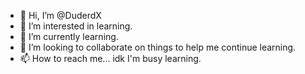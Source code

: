 - 👋 Hi, I’m @DuderdX
- 👀 I’m interested in learning.
- 🌱 I’m currently learning.
- 💞️ I’m looking to collaborate on things to help me continue learning.
- 📫 How to reach me... idk I'm busy learning.

<!---
DuderdX/DuderdX is a ✨ special ✨ repository because its `README.md` (this file) appears on your GitHub profile.
You can click the Preview link to take a look at your changes.
--->
